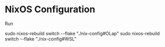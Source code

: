 # NixOS Configuration


Run

sudo nixos-rebuild switch --flake "./nix-config#OLap"
sudo nixos-rebuild switch --flake "./nix-config#WSL"
